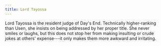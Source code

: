 ```yaml
---
title: Lord Tayossa
---
```


Lord Tayossa is the resident judge of Day's End. Technically higher-ranking than Usen, she insists on being addressed by her proper title. She never smiles or laughs, but this does not stop her from making insulting or crude jokes at others' expense---it only makes them more awkward and irritating.
